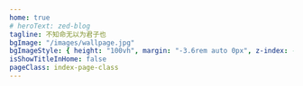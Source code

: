 ```yaml
---
home: true
# heroText: zed-blog
tagline: 不知命无以为君子也
bgImage: "/images/wallpage.jpg"
bgImageStyle: { height: "100vh", margin: "-3.6rem auto 0px", z-index: -6 }
isShowTitleInHome: false
pageClass: index-page-class
---
```

<my-home></my-home>
